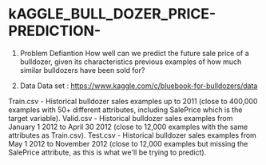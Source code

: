 # kAGGLE_BULL_DOZER_PRICE-PREDICTION-

1. Problem Defiantion
How well can we predict the future sale price of a bulldozer, given its characteristics previous examples of how much similar bulldozers have been sold for?

2. Data
Data set : https://www.kaggle.com/c/bluebook-for-bulldozers/data

Train.csv - Historical bulldozer sales examples up to 2011 (close to 400,000 examples with 50+ different attributes, including SalePrice which is the target variable).
Valid.csv - Historical bulldozer sales examples from January 1 2012 to April 30 2012 (close to 12,000 examples with the same attributes as Train.csv).
Test.csv - Historical bulldozer sales examples from May 1 2012 to November 2012 (close to 12,000 examples but missing the SalePrice attribute, as this is what we'll be trying to predict).
